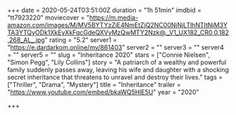 +++
date = 2020-05-24T03:51:00Z
duration = "1h 51min"
imdbid = "tt7923220"
moviecover = "https://m.media-amazon.com/images/M/MV5BYTYzZjE4NmEtZjQ2NC00NjNjLTlhNTItNjM3YTA3YTQyODk1XkEyXkFqcGdeQXVyMzQwMTY2Nzk@._V1_UX182_CR0,0,182,268_AL_.jpg"
rating = "5.2"
server1 = "https://e.dardarkom.online/mv/861403"
server2 = ""
server3 = ""
server4 = ""
server5 = ""
slug = "Inheritance 2020"
stars = ["Connie Nielsen", "Simon Pegg", "Lily Collins"]
story = "A patriarch of a wealthy and powerful family suddenly passes away, leaving his wife and daughter with a shocking secret inheritance that threatens to unravel and destroy their lives."
tags = ["Thriller", "Drama", "Mystery"]
title = "Inheritance"
trailer = "https://www.youtube.com/embed/bkaWQ5HlE5U"
year = "2020"

+++
